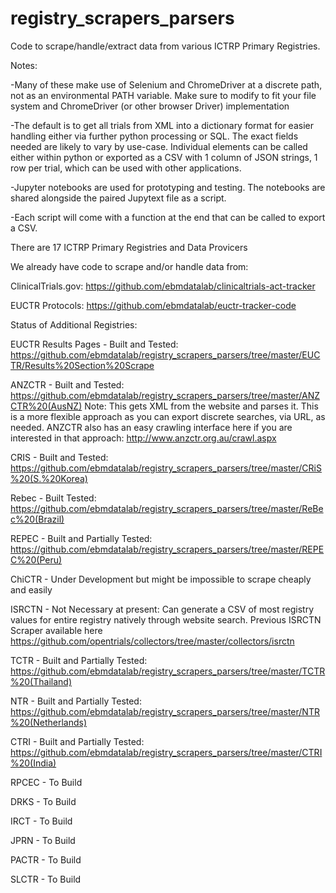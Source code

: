 # registry_scrapers_parsers
Code to scrape/handle/extract data from various ICTRP Primary Registries.

Notes:

-Many of these make use of Selenium and ChromeDriver at a discrete path, not as an environmental PATH variable. Make sure to modify to fit your file system and ChromeDriver (or other browser Driver) implementation

-The default is to get all trials from XML into a dictionary format for easier handling either via further python processing or SQL. The exact fields needed are likely to vary by use-case. Individual elements can be called either within python or exported as a CSV with 1 column of JSON strings, 1 row per trial, which can be used with other applications.

-Jupyter notebooks are used for prototyping and testing. The notebooks are shared alongside the paired Jupytext file as a script. 

-Each script will come with a function at the end that can be called to export a CSV.

There are 17 ICTRP Primary Registries and Data Provicers

We already have code to scrape and/or handle data from:

ClinicalTrials.gov:
https://github.com/ebmdatalab/clinicaltrials-act-tracker

EUCTR Protocols:
https://github.com/ebmdatalab/euctr-tracker-code

Status of Additional Registries:

EUCTR Results Pages - Built and Tested:
https://github.com/ebmdatalab/registry_scrapers_parsers/tree/master/EUCTR/Results%20Section%20Scrape

ANZCTR - Built and Tested:
https://github.com/ebmdatalab/registry_scrapers_parsers/tree/master/ANZCTR%20(AusNZ)
Note: This gets XML from the website and parses it. This is a more flexible approach as you can export discrete searches, via URL, as needed. ANZCTR also has an easy crawling interface here if you are interested in that approach: http://www.anzctr.org.au/crawl.aspx

CRIS - Built and Tested:
https://github.com/ebmdatalab/registry_scrapers_parsers/tree/master/CRiS%20(S.%20Korea)

Rebec - Built Tested:
https://github.com/ebmdatalab/registry_scrapers_parsers/tree/master/ReBec%20(Brazil)

REPEC - Built and Partially Tested:
https://github.com/ebmdatalab/registry_scrapers_parsers/tree/master/REPEC%20(Peru)

ChiCTR - Under Development but might be impossible to scrape cheaply and easily

ISRCTN - Not Necessary at present:
Can generate a CSV of most registry values for entire registry natively through website search.
Previous ISRCTN Scraper available here
https://github.com/opentrials/collectors/tree/master/collectors/isrctn

TCTR - Built and Partially Tested:
https://github.com/ebmdatalab/registry_scrapers_parsers/tree/master/TCTR%20(Thailand)

NTR - Built and Partially Tested:
https://github.com/ebmdatalab/registry_scrapers_parsers/tree/master/NTR%20(Netherlands)

CTRI - Built and Partially Tested:
https://github.com/ebmdatalab/registry_scrapers_parsers/tree/master/CTRI%20(India)

RPCEC - To Build

DRKS - To Build

IRCT - To Build

JPRN - To Build

PACTR - To Build

SLCTR - To Build




